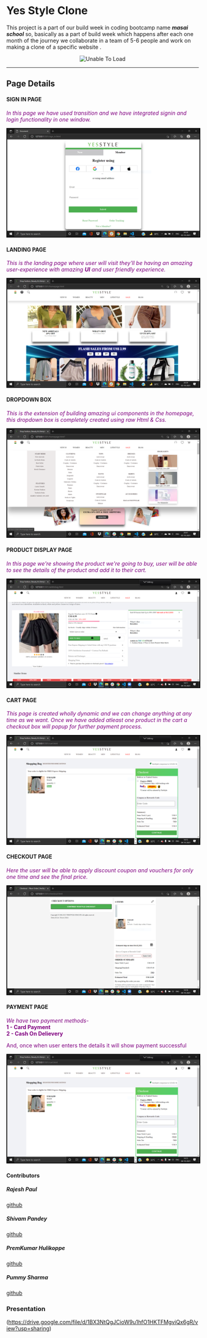 


# Yes Style Clone

This project is a part of our build week in coding bootcamp name ***masai school*** so, basically as a part of build week which happens after each one month of the journey we collaborate in a team of 5-6 people and work on making a clone of a specific website .

<p align="center">
<img href="https://www.yesstyle.com/en/home.html" src="https://ddvql06zg3s2o.cloudfront.net/Assets/res/p/2906/imgs/yesstyle_logo.svg" alt="Unable To Load"></img></p>

<hr></hr>

## Page Details

#### SIGN IN PAGE

 *<p style="color:purple">In this page we have used transition and we have integrated signin and login functionality in one window.</p>*


<img style="border:2px solid black" src="../images/signin.PNG">

#### LANDING PAGE


*<p style="color:purple">This is the landing page where user will visit they'll be having an amazing user-experience with amazing **UI** and user friendly experience.</p>*

<img style="border:2px solid black" src="../images/landing.PNG">

#### DROPDOWN BOX

*<p style="color:purple">This is the extension of building amazing ui components in the homepage, this dropdown box is completely created using raw Html & Css.</p>*

<img style="border:2px solid black" src="../images/drop.PNG">

#### PRODUCT DISPLAY PAGE


*<p style="color:purple">In this page we're showing the product we're going to buy, user will be able to see the details of the product and add it to their cart.<p>*

<img style="border:2px solid black" src="../images/product.PNG">

#### CART PAGE

*<p style="color:purple">This page is created wholly dynamic and we can change anything at any time as we want. Once we have added atleast one product in the cart a checkout box will popup for further payment process.</p>*

<img style="border:2px solid black" src="../images/chek.PNG">

#### CHECKOUT PAGE

*<p style="color:purple">Here the user will be able to apply discount coupon and vouchers for only one time and see the final price.</p>*

<img style="border:2px solid black" src="../images/Capture chek.PNG">


#### PAYMENT PAGE

*<p style="color:purple">We have two payment methods-*<br>
**1 - Card Payment**<br>
**2 - Cash On Delievery**

<p style="color:purple">And, once when user enters the details it will show payment successful</p></p>

<img style="border:2px solid black" src="../images/chek.PNG">

<h4>Contributors</h4>

<h5>Rajesh Paul</h5>


[github](https://github.com/rajesh4210)


<h5>Shivam Pandey</h5>


[github](https://github.com/ShivCodeP)


<h5>PremKumar Hulikoppe</h5>


[github](https://github.com/Premkumar-hulikoppe)

<h5>Pummy Sharma</h5>


[github](https://github.com/pummysh)


<H3>Presentation</H3>

(https://drive.google.com/file/d/1BX3NtQgJCioW9u1hfO1HKTFMgviQx6gR/view?usp=sharing)